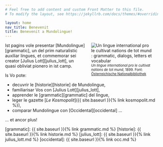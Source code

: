 ```yaml
---
# Feel free to add content and custom Front Matter to this file.
# To modify the layout, see https://jekyllrb.com/docs/themes/#overriding-theme-defaults

layout: home
nav_title: Benevenit
title: Benevenit a Mundolingue!
---
```


<figure style="margin:0px 20px; float:right; width:200px;">
    <img src="{{ site.baseurl }}{% link img/ml_1899_titul.jpg %}" alt="Un lingue international pro le cultivat nations de tot mund : grammatic, dialogs, letters et vocabular">
    <figcaption style="font-size:0.8em;"><i>Un lingue international pro le cultivat nations de tot mund</i>, 1899. Font: <a href="http://data.onb.ac.at/rec/AC04213232" target="_blank">Österreichische Nationalbibliothek</a></figcaption>
</figure>

Ist pagins vole presentar [Mundolingue][grammatic], un del prim naturalistic auxiliar lingues, et commemorar sei creator [Julius Lott][julius_lott], un quasi obliviat pionero in ist camp.

Is Vo pote:

- decuvrir le [historie][historie] de Mundolingue,
- familiarisar Vos con [Julius Lott][julius_lott],
- apprender le [grammatic][grammatic] del lingue,
- leger le gazette [*Le Kosmopolit*]({{ site.baseurl }}{% link kosmopolit.md %}),
- comparar Mundolingue con [Occidental][occidental] ...

... et ancor plus!

[grammatic]: {{ site.baseurl }}{% link grammatic.md %}
[historie]: {{ site.baseurl }}{% link historie.md %}
[julius_lott]: {{ site.baseurl }}{% link julius_lott.md %}
[occidental]: {{ site.baseurl }}{% link occ.md %}
